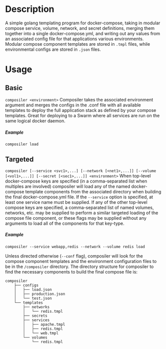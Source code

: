 # Description
A simple golang templating program for docker-compose, taking in
modular compose service, volume, network, and secret definitions,
merging them together into a single docker-compose.yml, and 
writing out any values from an associated config file for that
applications various environments. Modular compose component templates
are stored in `.tmpl` files, while environmental configs are
stored in `.json` files.

# Usage
## Basic
`composiler <environment>`
Composiler takes the associated environment argument and merges the
configs in the <environment>.conf file with all available templates
to deploy the full application stack as defined by your compose
templates. Great for deploying to a Swarm where all services are
run on the same logical docker daemon.
##### Example
`composiler load`


## Targeted
`composiler [--service <svc1>,...] [--network [<net1>,...]]
[--volume [<vol1>,...]] [--secret [<sec1>,...]] <environment>`
When top-level docker-compose keys are specified (in a
comma-separated list when multiples are involved) composiler will
load any of the named docker-compose template components from the
associated directory when building the final docker-compose.yml
file. If the `--service` option is specified, at least one service
name must be supplied. If any of the other top-level compose keys
are specified, a comma-separated list of named volumes, networks,
etc. may be supplied to perform a similar targeted loading of the
compose file component, or these flags may be supplied without
any arguments to load all of the components for that key-type.
##### Example
`composiler --service webapp,redis --network --volume redis load`

Unless directed otherwise (`--conf` flag), composiler will look
for the compose component templates and the environment configuration
files to be in the `/composiler` directory. The directory structure
for composiler to find the necessary components to build the final
compose file is:
```
composiler
    ├── configs
    │   ├── load.json
    │   ├── production.json
    │   └── test.json
    └── templates
        ├── networks
        │   └── redis.tmpl
        ├── secrets
        ├── services
        │   ├── apache.tmpl
        │   ├── redis.tmpl
        │   └── web.tmpl
        └── volumes
            └── redis.tmpl
```